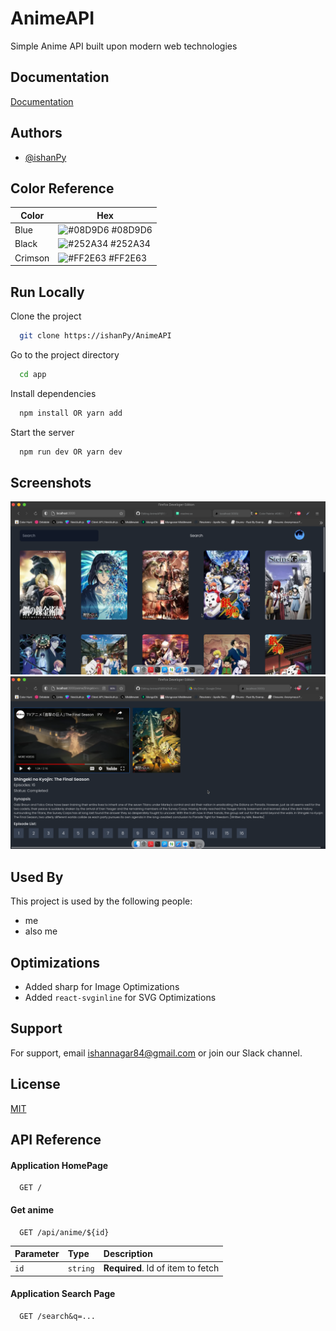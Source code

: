 
# AnimeAPI

Simple Anime API built upon modern web technologies



## Documentation

[Documentation](https://ihaventmadeanydocsyetlol)


## Authors

- [@ishanPy](https://www.github.com/ishanPy)

## Color Reference

| Color             | Hex                                                                |
| ----------------- | ------------------------------------------------------------------ |
| Blue | ![#08D9D6](https://via.placeholder.com/10/08D9D6?text=+) #08D9D6 |
| Black | ![#252A34](https://via.placeholder.com/10/252A34?text=+) #252A34 |
| Crimson | ![#FF2E63](https://via.placeholder.com/10/00b48a?text=+) #FF2E63 |


## Run Locally

Clone the project

```bash
  git clone https://ishanPy/AnimeAPI
```

Go to the project directory

```bash
  cd app
```

Install dependencies

```bash
  npm install OR yarn add
```

Start the server

```bash
  npm run dev OR yarn dev
```


## Screenshots
![Screenshot](preview.png)
![Screenshot](preview2.png)


## Used By

This project is used by the following people:

- me
- also me 

## Optimizations

- Added sharp for Image Optimizations
- Added ```react-svginline``` for SVG Optimizations

## Support

For support, email ishannagar84@gmail.com or join our Slack channel.


## License

[MIT](https://choosealicense.com/licenses/mit/)


## API Reference

#### Application HomePage

```http
  GET /
```

#### Get anime

```http
  GET /api/anime/${id}
```

| Parameter | Type     | Description                       |
| :-------- | :------- | :-------------------------------- |
| `id`      | `string` | **Required**. Id of item to fetch |


#### Application Search Page

```http
  GET /search&q=...
```

